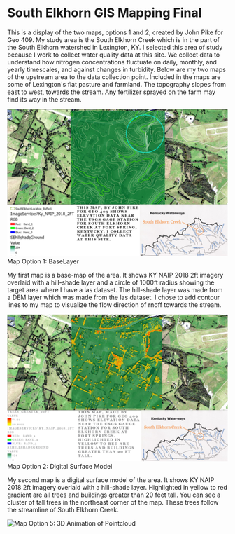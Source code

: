 # **South Elkhorn GIS Mapping Final**
This is a display of the two maps, options 1 and 2, created by John Pike for Geo 409. My study area is the South Elkhorn Creek which is in the part of the South Elkhorn watershed in Lexington, KY. I selected this area of study because I work to collect water quality data at this site. We collect data to understand how nitrogen concentrations fluctuate on daily, monthly, and yearly timescales, and against changes in turbidity. Below are my two maps of the upstream area to the data collection point. Included in the maps are some of Lexington's flat pasture and farmland. The topography slopes from east to west, towards the stream. Any fertilizer sprayed on the farm may find its way in the stream. 



![Map Option 1: BaseLayer](https://github.com/jrpi226/SouthElkhornGISstudy/blob/master/SEBasemap/SEhillshade.jpg)
Map Option 1: BaseLayer

My first map is a base-map of the area. It shows KY NAIP 2018 2ft imagery overlaid with a hill-shade layer and a circle of 1000ft radius showing the target area where I have a las dataset. The hill-shade layer was made from a DEM layer which was made from the las dataset. I chose to add contour lines to my map to visualize the flow direction of rnoff towards the stream. 

![Map Option 2: Digital Surface Model](https://github.com/jrpi226/SouthElkhornGISstudy/blob/master/SECanopy/SE%20Canopy%20Layout_Ground.jpg)
Map Option 2: Digital Surface Model

My second map is a digital surface model of the area. It shows KY NAIP 2018 2ft imagery overlaid with a hill-shade layer. Highlighted in yellow to red gradient are all trees and buildings greater than 20 feet tall. You can see a cluster of tall trees in the northeast corner of the map. These trees follow the streamline of South Elkhorn Creek. 

![Map Option 5: 3D Animation of Pointcloud](https://youtu.be/yfTLRrSUrzU)